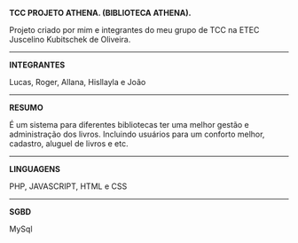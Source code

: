**TCC PROJETO ATHENA. (BIBLIOTECA ATHENA).**

Projeto criado por mim e integrantes do meu grupo de TCC na ETEC Juscelino Kubitschek de Oliveira.
<hr>

**INTEGRANTES**

Lucas,
Roger,
Allana,
Hisllayla e
João  
<hr>

**RESUMO**

É um sistema para diferentes bibliotecas ter uma melhor gestão e administração dos livros. Incluindo usuários para um conforto melhor, cadastro, aluguel de livros e etc.
<hr>

**LINGUAGENS**

PHP,
JAVASCRIPT,
HTML e
CSS
<hr>

**SGBD**

MySql
